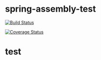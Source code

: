 # spring-assembly-test
[![Build Status](https://travis-ci.org/cassiuscai/spring-assembly-test.svg?branch=master)](https://travis-ci.org/cassiuscai/spring-assembly-test)

[![Coverage Status](https://coveralls.io/repos/cassiuscai/spring-assembly-test/badge.svg)](https://coveralls.io/r/cassiuscai/spring-assembly-test)

# test
